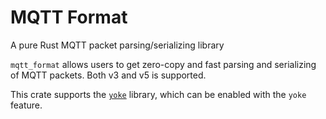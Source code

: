# MQTT Format

A pure Rust MQTT packet parsing/serializing library 

`mqtt_format` allows users to get zero-copy and fast parsing and serializing of
MQTT packets. Both v3 and v5 is supported.

This crate supports the [`yoke`](https://docs.rs/yoke/latest/yoke/) library,
which can be enabled with the `yoke` feature.
